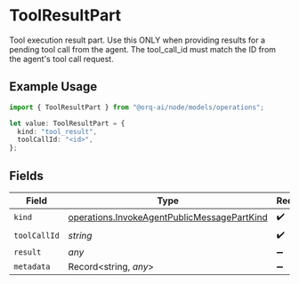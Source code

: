 # ToolResultPart

Tool execution result part. Use this ONLY when providing results for a pending tool call from the agent. The tool_call_id must match the ID from the agent's tool call request.

## Example Usage

```typescript
import { ToolResultPart } from "@orq-ai/node/models/operations";

let value: ToolResultPart = {
  kind: "tool_result",
  toolCallId: "<id>",
};
```

## Fields

| Field                                                                                                      | Type                                                                                                       | Required                                                                                                   | Description                                                                                                |
| ---------------------------------------------------------------------------------------------------------- | ---------------------------------------------------------------------------------------------------------- | ---------------------------------------------------------------------------------------------------------- | ---------------------------------------------------------------------------------------------------------- |
| `kind`                                                                                                     | [operations.InvokeAgentPublicMessagePartKind](../../models/operations/invokeagentpublicmessagepartkind.md) | :heavy_check_mark:                                                                                         | N/A                                                                                                        |
| `toolCallId`                                                                                               | *string*                                                                                                   | :heavy_check_mark:                                                                                         | N/A                                                                                                        |
| `result`                                                                                                   | *any*                                                                                                      | :heavy_minus_sign:                                                                                         | N/A                                                                                                        |
| `metadata`                                                                                                 | Record<string, *any*>                                                                                      | :heavy_minus_sign:                                                                                         | N/A                                                                                                        |